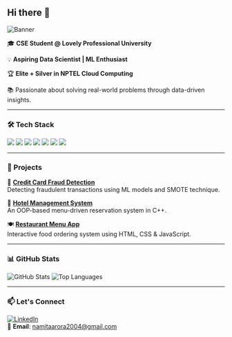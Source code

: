 ## Hi there 👋

![Banner](https://github.com/namita-arora/namita-arora/assets/your-banner-image.png)

🎓 **CSE Student @ Lovely Professional University**

💡 **Aspiring Data Scientist | ML Enthusiast**

🏆 **Elite + Silver in NPTEL Cloud Computing**

📚 Passionate about solving real-world problems through data-driven insights.

---

### 🛠️ Tech Stack

<img src="https://img.shields.io/badge/Python-3776AB?style=flat&logo=python&logoColor=white" />
<img src="https://img.shields.io/badge/C++-00599C?style=flat&logo=cplusplus&logoColor=white" />
<img src="https://img.shields.io/badge/Java-ED8B00?style=flat&logo=java&logoColor=white" />
<img src="https://img.shields.io/badge/R-276DC3?style=flat&logo=r&logoColor=white" />
<img src="https://img.shields.io/badge/SQL-336791?style=flat&logo=postgresql&logoColor=white" />
<img src="https://img.shields.io/badge/Tableau-E97627?style=flat&logo=tableau&logoColor=white" />
<img src="https://img.shields.io/badge/TensorFlow-FF6F00?style=flat&logo=tensorflow&logoColor=white" />

---

### 🚀 Projects

🔐 **[Credit Card Fraud Detection](https://github.com/namita-arora/project1)**  
Detecting fraudulent transactions using ML models and SMOTE technique.

🏨 **[Hotel Management System](https://github.com/namita-arora/project2)**  
An OOP-based menu-driven reservation system in C++.

🍽️ **[Restaurant Menu App](https://github.com/namita-arora/project3)**  
Interactive food ordering system using HTML, CSS & JavaScript.

---

### 📊 GitHub Stats

![GitHub Stats](https://github-readme-stats.vercel.app/api?username=namita-arora&show_icons=true&theme=radical)
![Top Languages](https://github-readme-stats.vercel.app/api/top-langs/?username=namita-arora&layout=compact&theme=radical)

---

### 📫 Let's Connect

[![LinkedIn](https://img.shields.io/badge/-LinkedIn-blue?style=flat&logo=Linkedin&logoColor=white)](https://www.linkedin.com/in/namita-arora-/)  
📧 **Email**: namitaarora2004@gmail.com
